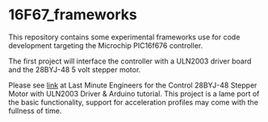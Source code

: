 16F67_frameworks
===================

This repository contains some experimental frameworks use for code development targeting the Microchip PIC16f676 controller.

The first project will interface the controller with a ULN2003 driver board and the 28BYJ-48 5 volt stepper motor.

Please see [link](https://lastminuteengineers.com/28byj48-stepper-motor-arduino-tutorial/) at Last Minute Engineers for the Control 28BYJ-48 Stepper Motor with ULN2003 Driver & Arduino tutorial. This project is a lame port of the basic functionality, support for acceleration profiles may come with the fullness of time.

